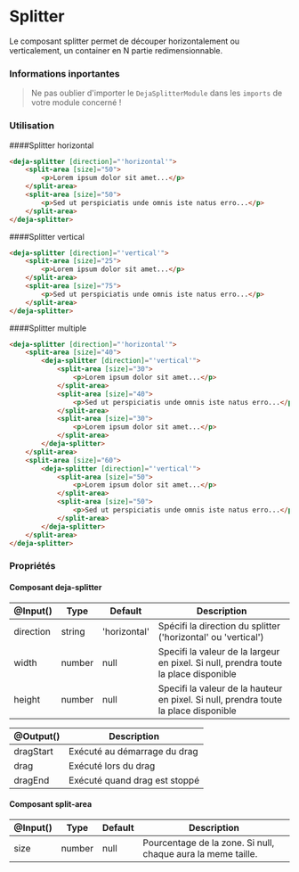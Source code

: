 # Splitter
Le composant splitter permet de découper horizontalement ou verticalement, un container en N partie redimensionnable.

### Informations inportantes
> Ne pas oublier d'importer le `DejaSplitterModule` dans les `imports` de votre module concerné !

### Utilisation 

####Splitter horizontal
```html
<deja-splitter [direction]="'horizontal'">
    <split-area [size]="50">
        <p>Lorem ipsum dolor sit amet...</p>
    </split-area>
    <split-area [size]="50">
        <p>Sed ut perspiciatis unde omnis iste natus erro...</p>
    </split-area>
</deja-splitter>
```

####Splitter vertical
```html
<deja-splitter [direction]="'vertical'">
    <split-area [size]="25">
        <p>Lorem ipsum dolor sit amet...</p>
    </split-area>
    <split-area [size]="75">
        <p>Sed ut perspiciatis unde omnis iste natus erro...</p>
    </split-area>
</deja-splitter>
```

####Splitter multiple
```html
<deja-splitter [direction]="'horizontal'">
    <split-area [size]="40">
        <deja-splitter [direction]="'vertical'">
            <split-area [size]="30">
                <p>Lorem ipsum dolor sit amet...</p>
            </split-area>
            <split-area [size]="40">
                <p>Sed ut perspiciatis unde omnis iste natus erro...</p>
            </split-area>
            <split-area [size]="30">
                <p>Lorem ipsum dolor sit amet...</p>
            </split-area>
        </deja-splitter>
    </split-area>
    <split-area [size]="60">
        <deja-splitter [direction]="'vertical'">
            <split-area [size]="50">
                <p>Lorem ipsum dolor sit amet...</p>
            </split-area>
            <split-area [size]="50">
                <p>Sed ut perspiciatis unde omnis iste natus erro...</p>
            </split-area>
        </deja-splitter>
    </split-area>
</deja-splitter>
```

### Propriétés

#### Composant **deja-splitter**
<table>
    <thead>
    <tr>
        <th>@Input()</th>
        <th>Type</th>
        <th>Default</th>
        <th>Description</th>
    </tr>
    </thead>
    <tbody>
    <tr>
        <td>direction</td>
        <td>string</td>
        <td>'horizontal'</td>
        <td>Spécifi la direction du splitter ('horizontal' ou 'vertical')</td>
    </tr>
    <tr>
        <td>width</td>
        <td>number</td>
        <td>null</td>
        <td>Specifi la valeur de la largeur en pixel. Si null, prendra toute la place disponible</td>
    </tr>
    <tr>
        <td>height</td>
        <td>number</td>
        <td>null</td>
        <td>Specifi la valeur de la hauteur en pixel. Si null, prendra toute la place disponible</td>
    </tr>
    </tbody>
</table>

<table>
    <thead>
        <tr>
            <th>@Output()</th>
            <th>Description</th>
        </tr>
    </thead>
    <tbody>
        <tr>
            <td>dragStart</td>
            <td>Exécuté au démarrage du drag</td>
        </tr>
        <tr>
            <td>drag</td>
            <td>Exécuté lors du drag</td>
        </tr>
        <tr>
            <td>dragEnd</td>
            <td>Exécuté quand drag est stoppé</td>
        </tr>
    </tbody>
</table>

#### Composant **split-area**
<table>
    <thead>
        <tr>
            <th>@Input()</th>
            <th>Type</th>
            <th>Default</th>
            <th>Description</th>
        </tr>
    </thead>
    <tbody>
        <tr>
            <td>size</td>
            <td>number</td>
            <td>null</td>
            <td>Pourcentage de la zone. Si null, chaque <split-area> aura la meme taille.</td>
        </tr>
    </tbody>
</table>

